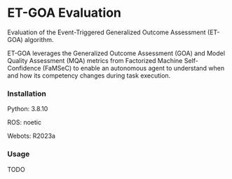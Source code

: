 # ET-GOA Evaluation

Evaluation of the Event-Triggered Generalized Outcome Assessment (ET-GOA) algorithm.

ET-GOA leverages the Generalized Outcome Assessment (GOA) and Model Quality Assessment (MQA) metrics from Factorized Machine Self-Confidence (FaMSeC) to enable an autonomous agent to understand when and how its competency changes during task execution.

### Installation
Python: 3.8.10

ROS: noetic

Webots: R2023a

### Usage
TODO
